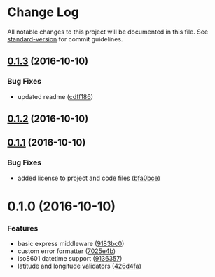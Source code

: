 # Change Log

All notable changes to this project will be documented in this file. See [standard-version](https://github.com/conventional-changelog/standard-version) for commit guidelines.

<a name="0.1.3"></a>
## [0.1.3](https://github.com/cwongprice/validate.js-express/compare/v0.1.2...v0.1.3) (2016-10-10)


### Bug Fixes

* updated readme ([cdff186](https://github.com/cwongprice/validate.js-express/commit/cdff186))



<a name="0.1.2"></a>
## [0.1.2](https://github.com/cwongprice/validate.js-express/compare/v0.1.1...v0.1.2) (2016-10-10)



<a name="0.1.1"></a>
## [0.1.1](https://github.com/cwongprice/validate.js-express/compare/v0.1.0...v0.1.1) (2016-10-10)


### Bug Fixes

* added license to project and code files ([bfa0bce](https://github.com/cwongprice/validate.js-express/commit/bfa0bce))



<a name="0.1.0"></a>
# 0.1.0 (2016-10-10)


### Features

* basic express middleware ([9183bc0](https://github.com/cwongprice/validate.js-express/commit/9183bc0))
* custom error formatter ([7025e4b](https://github.com/cwongprice/validate.js-express/commit/7025e4b))
* iso8601 datetime support ([9136357](https://github.com/cwongprice/validate.js-express/commit/9136357))
* latitude and longitude validators ([426d4fa](https://github.com/cwongprice/validate.js-express/commit/426d4fa))
